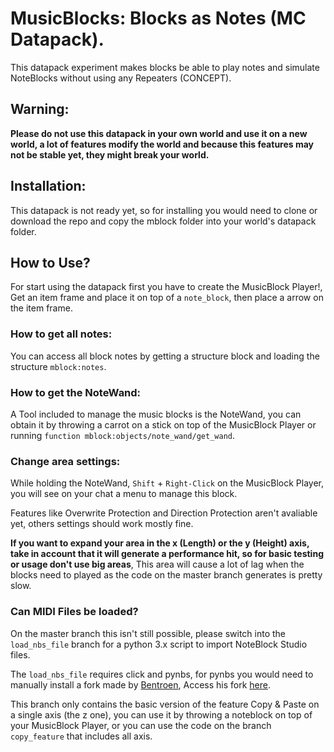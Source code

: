 # MusicBlocks: Blocks as Notes (MC Datapack).
This datapack experiment makes blocks be able to play notes and simulate NoteBlocks without using any Repeaters (CONCEPT).

## Warning:
__Please do not use this datapack in your own world and use it on a new world, a lot of features modify the world and because this features may not be stable yet, they might break your world.__

## Installation:
This datapack is not ready yet, so for installing you would need to clone or download the repo and copy the mblock folder into your world's datapack folder.

## How to Use?
For start using the datapack first you have to create the MusicBlock Player!, Get an item frame and place it on top of a `note_block`, then place a arrow on the item frame.

### How to get all notes:
You can access all block notes by getting a structure block and loading the structure `mblock:notes`.

### How to get the NoteWand:
A Tool included to manage the music blocks is the NoteWand, you can obtain it by throwing a carrot on a stick on top of the MusicBlock Player or running `function mblock:objects/note_wand/get_wand`.

### Change area settings:
While holding the NoteWand, `Shift` + `Right-Click` on the MusicBlock Player, you will see on your chat a menu to manage this block.

Features like Overwrite Protection and Direction Protection aren't avaliable yet, others settings should work mostly fine.

__If you want to expand your area in the x (Length) or the y (Height) axis, take in account that it will generate a performance hit, so for basic testing or usage don't use big areas__, This area will cause a lot of lag when the blocks need to played as the code on the master branch generates is pretty slow.

### Can MIDI Files be loaded?
On the master branch this isn't still possible, please switch into the `load_nbs_file` branch for a python 3.x script to import NoteBlock Studio files.

The `load_nbs_file` requires click and pynbs,
for pynbs you would need to manually install a fork made by [Bentroen](https://github.com/Bentroen), Access his fork [here](https://github.com/Bentroen/pynbs/tree/format-update).

This branch only contains the basic version of the feature Copy & Paste on a single axis (the z one),
you can use it by throwing a noteblock on top of your MusicBlock Player, or you can use the code on the branch `copy_feature` that includes all axis.
